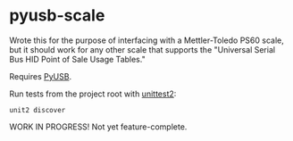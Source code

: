 pyusb-scale
===========

Wrote this for the purpose of interfacing with a Mettler-Toledo PS60 scale, but it should work for any other scale that supports the "Universal Serial Bus HID Point of Sale Usage Tables."

Requires [PyUSB](https://github.com/walac/pyusb).

Run tests from the project root with [unittest2](https://pypi.python.org/pypi/unittest2):

    unit2 discover


WORK IN PROGRESS! Not yet feature-complete.
